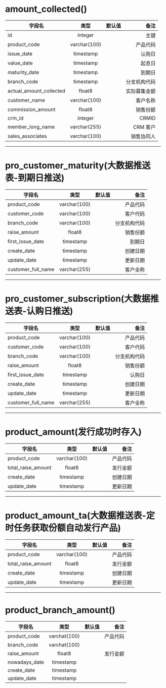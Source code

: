 # amount_collected()

| 字段名                  |     类型     | 默认值 |         备注 |
| ----------------------- | :----------: | -----: | -----------: |
| id                      |   integer    |        |         主键 |
| product_code            | varchar(100) |        |     产品代码 |
| issue_date              |  timestamp   |        |       认购日 |
| value_date              |  timestamp   |        |       起息日 |
| maturity_date           |  timestamp   |        |       到期日 |
| branch_code             |  timestamp   |        | 分支机构代码 |
| actual_amount_collected |    float8    |        | 实际募集金额 |
| customer_name           | varchar(100) |        |     客户名称 |
| commission_amount       |    float8    |        |     销售份额 |
| crm_id                  |   integer    |        |        CRMID |
| member_long_name        | varchar(255) |        |     CRM 客户 |
| sales_associates        | varchar(100) |        |   销售协同人 |

---

# pro_customer_maturity(大数据推送表-到期日推送)

| 字段名             |     类型     | 默认值 |         备注 |
| ------------------ | :----------: | -----: | -----------: |
| product_code       | varchar(100) |        |     产品代码 |
| customer_code      | varchar(100) |        |     客户代码 |
| branch_code        | varchar(100) |        | 分支机构代码 |
| raise_amount       |    float8    |        |     销售份额 |
| first_issue_date   |  timestamp   |        |       到期日 |
| create_date        |  timestamp   |        |     创建日期 |
| update_date        |  timestamp   |        |     更新日期 |
| customer_full_name | varchar(255) |        |     客户全称 |

---

# pro_customer_subscription(大数据推送表-认购日推送)

| 字段名             |     类型     | 默认值 |         备注 |
| ------------------ | :----------: | -----: | -----------: |
| product_code       | varchar(100) |        |     产品代码 |
| customer_code      | varchar(100) |        |     客户代码 |
| branch_code        | varchar(100) |        | 分支机构代码 |
| raise_amount       |    float8    |        |     销售份额 |
| first_issue_date   |  timestamp   |        |       认购日 |
| create_date        |  timestamp   |        |     创建日期 |
| update_date        |  timestamp   |        |     更新日期 |
| customer_full_name | varchar(255) |        |     客户全称 |

---

# product_amount(发行成功时存入)

| 字段名             |     类型     | 默认值 |     备注 |
| ------------------ | :----------: | -----: | -------: |
| product_code       | varchar(100) |        | 产品代码 |
| total_raise_amount |    float8    |        | 发行金额 |
| create_date        |  timestamp   |        | 创建日期 |
| update_date        |  timestamp   |        | 更新日期 |

---

# product_amount_ta(大数据推送表-定时任务获取份额自动发行产品)

| 字段名             |     类型     | 默认值 |     备注 |
| ------------------ | :----------: | -----: | -------: |
| product_code       | varchar(100) |        | 产品代码 |
| total_raise_amount |    float8    |        | 发行金额 |
| create_date        |  timestamp   |        | 创建日期 |
| update_date        |  timestamp   |        | 更新日期 |

---

# product_branch_amount()

| 字段名        |     类型     | 默认值 |     备注 |
| ------------- | :----------: | -----: | -------: |
| product_code  | varchat(100) |        | 产品代码 |
| branch_code   | varchat(100) |        |
| raise_amount  |    float8    |        | 发行金额 |
| nowadays_date |  timestamp   |        |
| create_date   |  timestamp   |        |
| update_date   |  timestamp   |        |
